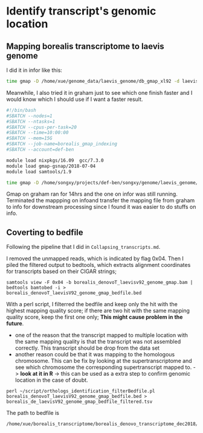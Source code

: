 
# Identify transcript's genomic location

## Mapping borealis transcriptome to laevis genome
I did it in infor like this:
```bash
time gmap -D /home/xue/genome_data/laevis_genome/db_gmap_xl92 -d laevis92_gmap -A -B 5 -t 25 -f samse --cross-species /home/xue/borealis_transcriptome/borealis_denovo_transcriptome_dec2018/transcriptome/borealis_transcriptome_trinityOut.fasta | samtools view -S -b > /home/xue/borealis_transcriptome/borealis_denovo_transcriptome_dec2018/analysis/transcriptome/mapping_xb_denovoTrans_xl_genomev92_gmap/borealis_denovoT_laevisv92_genome_gmap.bam
```
Meanwhile, I also tried it in graham just to see which one finish faster and I would know which I should use if I want a faster result.
```bash
#!/bin/bash
#SBATCH --nodes=1
#SBATCH --ntasks=1
#SBATCH --cpus-per-task=20
#SBATCH --time=10:00:00
#SBATCH --mem=15G
#SBATCH --job-name=borealis_gmap_indexing
#SBATCH --account=def-ben

module load nixpkgs/16.09  gcc/7.3.0
module load gmap-gsnap/2018-07-04
module load samtools/1.9

time gmap -D /home/songxy/projects/def-ben/songxy/genome/laevis_genome/db_gmap_xl92 -d laevis92_gmap -A -B 5 -t 20 -f samse --cross-species /home/songxy/projects/def-ben/songxy/borealis_transcriptome/data/borealis_denovo_transcriptome_dec2018_trinityOut/borealis_transcriptome_trinityOut.Trinity.fasta | samtools view -S -b > /home/songxy/projects/def-ben/songxy/borealis_transcriptome/analysis/mapping_xb_denovoTrans_xl_genomev92_gmap/borealis_denovoT_laevisv92_genome_gmap.bam
```
Gmap on graham ran for 14hrs and the one on infor was still running. Terminated the mappping on infoand transfer the mapping file from graham to info for downstream processing since I found it was easier to do stuffs on info.  

## Coverting to bedfile
Following the pipeline that I did in `Collapsing_transcripts.md`.

I removed the unmapped reads, which is indicated by flag 0x04. Then I piled the filtered output to bedtools, which extracts alignment coordinates for transcripts based on their CIGAR strings;
```
samtools view -F 0x04 -b borealis_denovoT_laevisv92_genome_gmap.bam | bedtools bamtobed -i > borealis_denovoT_laevisV92_genome_gmap_bedfile.bed
```
With a perl script, I filterred the bedfile and keep only the hit with the highest mapping quality score; if there are two hit with the same mapping quality score, keep the first one only; **This might cause problem in the future**. 
  - one of the reason that the transcript mapped to multiple location with the same mapping quality is that the transcript was not assembled correctly. This transcript should be drop from the data set
  - another reason could be that it was mapping to the homologous chromosome. This can be fix by looking at the supertranscriptome and see which chromosome the corresponding supertranscript mapped to. -> **look at it in R** -> this can be used as a extra step to confirm genomic location in the case of doubt.
  
```
perl ~/script/orthologs_identification_filterBedfile.pl borealis_denovoT_laevisV92_genome_gmap_bedfile.bed > borealis_de_laevisV92_genome_gmap_bedfile_filtered.tsv
```
The path to bedfile is 
```
/home/xue/borealis_transcriptome/borealis_denovo_transcriptome_dec2018/analysis/transcriptome/mapping_xb_denovoTrans_xl_genomev92_gmap/
```

